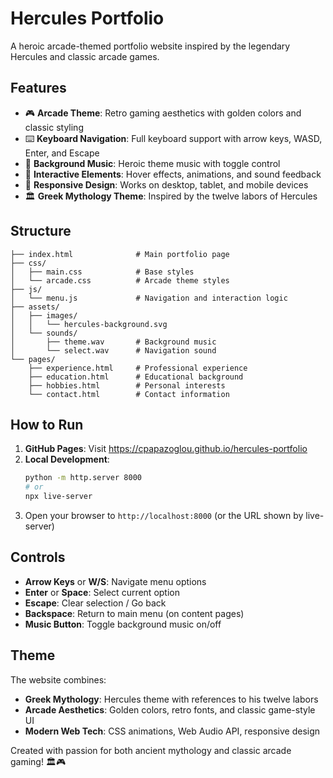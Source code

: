 # Hercules Portfolio

A heroic arcade-themed portfolio website inspired by the legendary Hercules and classic arcade games.

## Features

- 🎮 **Arcade Theme**: Retro gaming aesthetics with golden colors and classic styling
- ⌨️ **Keyboard Navigation**: Full keyboard support with arrow keys, WASD, Enter, and Escape
- 🎵 **Background Music**: Heroic theme music with toggle control
- 🎯 **Interactive Elements**: Hover effects, animations, and sound feedback
- 📱 **Responsive Design**: Works on desktop, tablet, and mobile devices
- 🏛️ **Greek Mythology Theme**: Inspired by the twelve labors of Hercules

## Structure

```
├── index.html              # Main portfolio page
├── css/
│   ├── main.css            # Base styles
│   └── arcade.css          # Arcade theme styles
├── js/
│   └── menu.js             # Navigation and interaction logic
├── assets/
│   ├── images/
│   │   └── hercules-background.svg
│   └── sounds/
│       ├── theme.wav       # Background music
│       └── select.wav      # Navigation sound
└── pages/
    ├── experience.html     # Professional experience
    ├── education.html      # Educational background
    ├── hobbies.html        # Personal interests
    └── contact.html        # Contact information
```

## How to Run

1. **GitHub Pages**: Visit https://cpapazoglou.github.io/hercules-portfolio
2. **Local Development**:
   ```bash
   python -m http.server 8000
   # or
   npx live-server
   ```
3. Open your browser to `http://localhost:8000` (or the URL shown by live-server)

## Controls

- **Arrow Keys** or **W/S**: Navigate menu options
- **Enter** or **Space**: Select current option
- **Escape**: Clear selection / Go back
- **Backspace**: Return to main menu (on content pages)
- **Music Button**: Toggle background music on/off

## Theme

The website combines:
- **Greek Mythology**: Hercules theme with references to his twelve labors
- **Arcade Aesthetics**: Golden colors, retro fonts, and classic game-style UI
- **Modern Web Tech**: CSS animations, Web Audio API, responsive design

Created with passion for both ancient mythology and classic arcade gaming! 🏛️🎮
